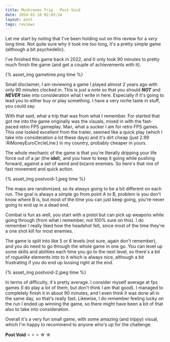 ```yaml
---
title: Mushrooms Trip - Post Void 
date: 2024-01-10 02:03:24
layout: post
tags: reviews
---
```


Let me start by noting that I've been holding out on this review for a *very* long time. Not quite sure why it took me too long, it's a pretty simple game (although a bit psychedelic).

I've finished this game back in 2022, and It only took 90 minutes to pretty much finish the game (and get a couple of achievements with it).

{% asset_img gametime.png time %}

Small disclaimer, I am reviewing a game I played almost 2 years ago with only 90 minutes clocked in. This is just a note so that you should ***NOT*** and ***NEVER*** take into consideration what I write in here. Especially if it's going to lead you to either buy or play something. I have a very niche taste in stuff, you could say.

With that said, what a trip that was from what I remember. For started that got me into the game originally was the visuals, mixed in with the fast-paced retro FPS gameplay. Man, what a sucker I am for retro FPS games. This one looked excellent from the trailer, seemed like a quick play (which I take into consideration a lot these days) and it's dirt cheap (just 2.99 :RiMoneyEuroCircleLine:) in my country, probably cheaper in yours.

The whole mechanic of the game is that you're literally dripping your life force out of a jar (the **idol**), and you have to keep it going while pushing forward, against a set of weird and bizarre enemies.  So here's that mix of fast movement and quick action.

{% asset_img postvoid-1.jpeg time %}

The maps are randomized, so its always going to be a bit different on each run. The goal is always a simple go from point A to B, problem is you don't know where B is, but most of the time you can just keep going, you're never going to end up in a dead end.

Combat is fun as well, you start with a pistol but can pick up weapons while going through (from what i remember, not 100% sure on this). I do remember I really liked how the headshot felt, since most of the time they're a one shot kill for most enemies.

The game is split into like 5 or 6 levels (not sure, again don't remember), and you do need to go through the whole game in one go. You can level up some skills and abilities each time you go to the next level, so there's a bit of *roguelike* elements into to it which is always nice, although a bit frustrating if you do end up loosing right at the end.

{% asset_img postvoid-2.jpeg time %}

In terms of difficulty, it's pretty average. I consider myself average at fps games (I do play a lot of them, but don't think I am that good). I managed to completely finish it in about 90 minutes, and I even think it was done all in the same day, so that's really fast. Likewise, I do remember feeling lucky on the run I ended up winning the game, so there might have been a bit of that also to take into consideration.

Overall it's a very fun small game, with some amazing (and *trippy*) visual, which I'm happy to recommend to anyone who's up for the challenge.

**Post Void** ⭐️ ⭐️ ⭐️ ☆ ☆
